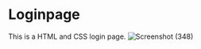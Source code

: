 # Loginpage
This is a HTML and CSS login page.
![Screenshot (348)](https://user-images.githubusercontent.com/86617983/144652669-f080419e-a933-413a-8565-5d6db3af43cc.png)
